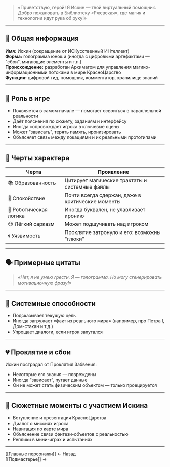 

> «Приветствую, герой! Я Искин — твой виртуальный помощник. Добро пожаловать в Библиотеку «Ржевская», где магия и технологии идут рука об руку!»

---

## 🧬 Общая информация

**Имя:** Искин (сокращение от ИСКусственный ИНтеллект)  
**Форма:** голограмма юноши (иногда с цифровыми артефактами — "сбои", мигающие элементы и т.п.)  
**Происхождение:** разработан Архимагом для управления магико-информационными потоками в мире КрасноЦарство  
**Функция:** цифровой гид, помощник, комментатор, хранилище знаний

---

## 🧠 Роль в игре

- Появляется в самом начале — помогает освоиться в параллельной реальности
- Даёт пояснения по сюжету, заданиям и интерфейсу
- Иногда сопровождает игрока в ключевые сцены
- Может "зависать", терять память, иронизировать
- Объясняет связь между локациями и их реальными прототипами

---

## 🧠 Черты характера

| Черта         | Проявление                                   |
|---------------|-----------------------------------------------|
| 📚 Образованность  | Цитирует магические трактаты и системные файлы |
| 🧊 Спокойствие     | Почти всегда сдержан, даже в критические моменты |
| 🤖 Роботическая логика | Иногда буквален, не улавливает иронию        |
| 😏 Лёгкий сарказм  | Может подшучивать над игроком                  |
| 🌀 Уязвимость      | Проклятие затронуло и его: возможны "глюки"    |

---

## 🗣 Примерные цитаты

> _«Нет, я не умею грести. Я — голограмма. Но могу сгенерировать мотивационную фразу!»_

---

## 🔧 Системные способности

- Подсказывает текущую цель
- Иногда загружает «факт из реального мира» (например, про Петра I, Дом-стакан и т.д.)
- Упрощает диалоги, если игрок запутался

---

## 💔 Проклятие и сбои

Искин пострадал от Проклятия Забвения:
- Некоторые его знания — повреждены
- Иногда "зависает", путает данные
- Он не может стать физическим объектом — только проецируется

---

## 📌 Сюжетные моменты с участием Искина

- Вступление и презентация КрасноЦарства
- Диалог о миссиях игрока
- Навигация по карте мира
- Объяснение связи фэнтези-объектов с реальностью
- Реплики в мини-играх и испытаниях

---

[[Главные персонажи]] ← Назад  
[[Подмастерье]] →
